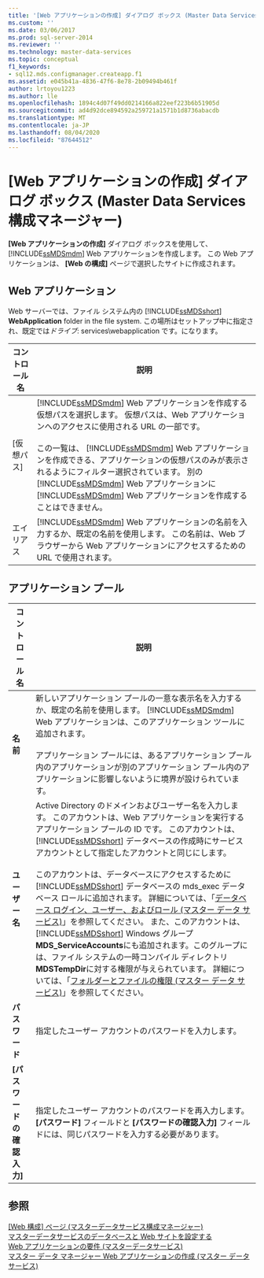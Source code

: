 ```yaml
---
title: '[Web アプリケーションの作成] ダイアログ ボックス (Master Data Services 構成マネージャー) | Microsoft Docs'
ms.custom: ''
ms.date: 03/06/2017
ms.prod: sql-server-2014
ms.reviewer: ''
ms.technology: master-data-services
ms.topic: conceptual
f1_keywords:
- sql12.mds.configmanager.createapp.f1
ms.assetid: e045b41a-4836-47f6-8e78-2b09494b461f
author: lrtoyou1223
ms.author: lle
ms.openlocfilehash: 1894c4d07f49dd0214166a822eef223b6b51905d
ms.sourcegitcommit: ad4d92dce894592a259721a1571b1d8736abacdb
ms.translationtype: MT
ms.contentlocale: ja-JP
ms.lasthandoff: 08/04/2020
ms.locfileid: "87644512"
---
```

# <a name="create-web-application-dialog-box-master-data-services-configuration-manager"></a>[Web アプリケーションの作成] ダイアログ ボックス (Master Data Services 構成マネージャー)
  **[Web アプリケーションの作成]** ダイアログ ボックスを使用して、 [!INCLUDE[ssMDSmdm](../includes/ssmdsmdm-md.md)] Web アプリケーションを作成します。 この Web アプリケーションは、 **[Web の構成]** ページで選択したサイトに作成されます。  
  
## <a name="web-application"></a>Web アプリケーション  
 Web サーバーでは、ファイル システム内の [!INCLUDE[ssMDSshort](../includes/ssmdsshort-md.md)] **WebApplication** folder in the file system. この場所はセットアップ中に指定され、既定では*ドライブ*: services\webapplication です。になります。  
  
|コントロール名|説明|  
|------------------|-----------------|  
|[仮想パス]|[!INCLUDE[ssMDSmdm](../includes/ssmdsmdm-md.md)] Web アプリケーションを作成する仮想パスを選択します。 仮想パスは、Web アプリケーションへのアクセスに使用される URL の一部です。<br /><br /> この一覧は、 [!INCLUDE[ssMDSmdm](../includes/ssmdsmdm-md.md)] Web アプリケーションを作成できる、アプリケーションの仮想パスのみが表示されるようにフィルター選択されています。 別の [!INCLUDE[ssMDSmdm](../includes/ssmdsmdm-md.md)] Web アプリケーションに [!INCLUDE[ssMDSmdm](../includes/ssmdsmdm-md.md)] Web アプリケーションを作成することはできません。|  
|エイリアス|[!INCLUDE[ssMDSmdm](../includes/ssmdsmdm-md.md)] Web アプリケーションの名前を入力するか、既定の名前を使用します。 この名前は、Web ブラウザーから Web アプリケーションにアクセスするための URL で使用されます。|  
  
## <a name="application-pool"></a>アプリケーション プール  
  
|コントロール名|説明|  
|------------------|-----------------|  
|**名前**|新しいアプリケーション プールの一意な表示名を入力するか、既定の名前を使用します。 [!INCLUDE[ssMDSmdm](../includes/ssmdsmdm-md.md)] Web アプリケーションは、このアプリケーション ツールに追加されます。<br /><br /> アプリケーション プールには、あるアプリケーション プール内のアプリケーションが別のアプリケーション プール内のアプリケーションに影響しないように境界が設けられています。|  
|**ユーザー名**|Active Directory のドメインおよびユーザー名を入力します。 このアカウントは、Web アプリケーションを実行するアプリケーション プールの ID です。 このアカウントは、 [!INCLUDE[ssMDSshort](../includes/ssmdsshort-md.md)] データベースの作成時にサービス アカウントとして指定したアカウントと同じにします。<br /><br /> このアカウントは、データベースにアクセスするために [!INCLUDE[ssMDSshort](../includes/ssmdsshort-md.md)] データベースの mds_exec データベース ロールに追加されます。 詳細については、「[データベース ログイン、ユーザー、およびロール &#40;マスター データ サービス&#41;](database-logins-users-and-roles-master-data-services.md)」を参照してください。 また、このアカウントは、 [!INCLUDE[ssMDSshort](../includes/ssmdsshort-md.md)] Windows グループ **MDS_ServiceAccounts**にも追加されます。このグループには、ファイル システムの一時コンパイル ディレクトリ **MDSTempDir**に対する権限が与えられています。 詳細については、「[フォルダーとファイルの権限 &#40;マスター データ サービス&#41;](../../2014/master-data-services/folder-and-file-permissions-master-data-services.md)」を参照してください。|  
|**パスワード**|指定したユーザー アカウントのパスワードを入力します。|  
|**[パスワードの確認入力]**|指定したユーザー アカウントのパスワードを再入力します。 **[パスワード]** フィールドと **[パスワードの確認入力]** フィールドには、同じパスワードを入力する必要があります。|  
  
## <a name="see-also"></a>参照  
 [[Web 構成] ページ &#40;マスターデータサービス構成マネージャー&#41;](../../2014/master-data-services/web-configuration-page-master-data-services-configuration-manager.md)   
 [マスターデータサービスのデータベースと Web サイトを設定する](../../2014/master-data-services/set-up-the-database-and-website-for-master-data-services.md)   
 [Web アプリケーションの要件 &#40;マスターデータサービス&#41;](install-windows/web-application-requirements-master-data-services.md)   
 [マスター データ マネージャー Web アプリケーションの作成 &#40;マスター データ サービス&#41;](install-windows/create-a-master-data-manager-web-application-master-data-services.md)  
  
  
